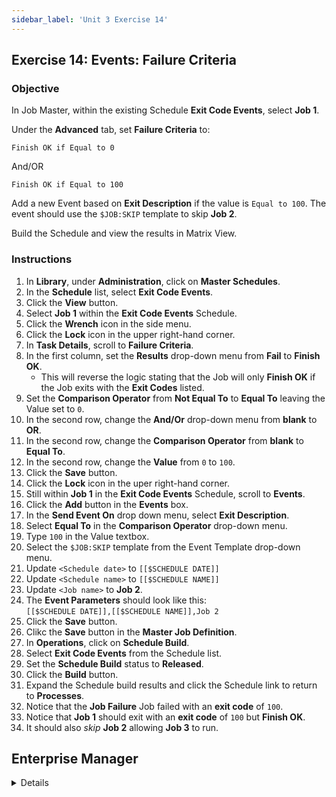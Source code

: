 ```yaml
---
sidebar_label: 'Unit 3 Exercise 14'
---
```


## Exercise 14: Events: Failure Criteria

### Objective

In Job Master, within the existing Schedule **Exit Code Events**, select **Job 1**. 

Under the **Advanced** tab, set **Failure Criteria** to:

```Finish OK if Equal to 0```

And/OR

```Finish OK if Equal to 100```

Add a new Event based on **Exit Description** if the value is ```Equal to 100```. The event should use the ```$JOB:SKIP``` template to skip **Job 2**.

Build the Schedule and view the results in Matrix View.

### Instructions

1.	In **Library**, under **Administration**, click on **Master Schedules**. 
2.	In the **Schedule** list, select **Exit Code Events**.
3.  Click the **View** button.
3.	Select **Job 1** within the **Exit Code Events** Schedule.
4.  Click the **Wrench** icon in the side menu.
5.  Click the **Lock** icon in the upper right-hand corner.
6.  In **Task Details**, scroll to **Failure Criteria**.
7.	In the first column, set the **Results** drop-down menu from **Fail** to **Finish OK**.
    *	This will reverse the logic stating that the Job will only **Finish OK** if the Job exits with the **Exit Codes** listed.
8.	Set the **Comparison Operator** from **Not Equal To** to **Equal To** leaving the Value set to ```0```. 
9.	In the second row, change the **And/Or** drop-down menu from **blank** to **OR**.
10.	In the second row, change the **Comparison Operator** from **blank** to **Equal To**.
11.	In the second row, change the **Value** from ```0``` to ```100```.
12.	Click the **Save** button.
13. Click the **Lock** icon in the uper right-hand corner.
14.	Still within **Job 1** in the **Exit Code Events** Schedule, scroll to **Events**.
15.	Click the **Add** button in the **Events** box.
16.	In the **Send Event On** drop down menu, select **Exit Description**.
17.	Select **Equal To** in the **Comparison Operator** drop-down menu.
18.	Type ```100``` in the Value textbox.
19.	Select the ```$JOB:SKIP``` template from the Event Template drop-down menu.
20.	Update ```<Schedule date>``` to ```[[$SCHEDULE DATE]]```
21.	Update ```<Schedule name>``` to ```[[$SCHEDULE NAME]]```
22.	Update ```<Job name>``` to **Job 2**.
23. The **Event Parameters** should look like this:  
```[[$SCHEDULE DATE]],[[$SCHEDULE NAME]],Job 2```
24.	Click the **Save** button.
25. Clikc the **Save** button in the **Master Job Definition**.
26.	In **Operations**, click on **Schedule Build**. 
27.	Select **Exit Code Events** from the Schedule list.
28. Set the **Schedule Build** status to **Released**.
29. Click the **Build** button.
30.	Expand the Schedule build results and click the Schedule link to return to **Processes**.
31.	Notice that the **Job Failure** Job failed with an **exit code** of ```100```.
32.	Notice that **Job 1** should exit with an **exit code** of ```100``` but **Finish OK**.
33.	It should also _skip_ **Job 2** allowing **Job 3** to run.


## Enterprise Manager

<details>

:::tip [Walkthrough Video - Unit 3 Exercise 14](../static/videobasic/U3E14.mp4)

:::

1.	Under the **Administration** topic, Double-Click on **Job Master**. 
2.	In the **Schedule** drop-down list, select **Exit Code Events**.
3.	In the **Job** drop-down list, select **Job 1**.
4.	At the bottom of the screen, click the **Advanced** tab.
5.	Change the **Results** drop-down menu from **Fail** to **Finish OK**.
    *	This will reverse the logic stating that the Job will only **Finish OK** if the Job exits with the **Exit Codes** listed.
6.	Change the **Comparison Operator** from **Not Equal To** to **Equal To** leaving the Value set to ```0```. 
7.	In the second row, change the **And/Or** drop-down menu from **blank** to **OR**.
8.	In the second row, change the **Comparison Operator** from **blank** to **Equal To**.
9.	In the second row, change the **Value** from ```0``` to ```100```.
10.	Click the **Save** button at the top right of the screen.
11.	Click the **Events** tab.
12.	Click the **Add** button in the **Events** frame.
13.	Click the **Exit Description** radio-button in the **Event Definition Wizard**.
14.	Click **Next**.
15.	Select **Equal To** in the **Comparison Operator** drop-down menu.
16.	Type ```100``` in the Value textbox.
17.	Click **Next**.
18.	Select the ```$JOB:SKIP``` template from the Event Template drop-down menu.
19.	Update ```<Schedule date>``` to ```[[$SCHEDULE DATE]]```
20.	Update ```<Schedule name>``` to ```[[$SCHEDULE NAME]]```
21.	Update ```<Job name>``` to **Job 2**.
22.	The **Event Parameters** should look like this:  
```[[$SCHEDULE DATE]],[[$SCHEDULE NAME]],Job 2```
23.	Click the **Finish** button.
24.	Close the **Job Master** tab.
25.	Under the **Operations** topic, Double-Click on **Schedule Build**. 
26.	Select **Exit Code Events** from the **Schedule Selection**.
27.	Click the **Build** button.
28.	Select the **Released** radio-button.
29.	Click **OK**.
30.	Open the **Operations** screen of your choice (**Matrix** or **List**) or use **Solution Manager**.
31.	Notice that the **Job Failure** Job failed with an **exit code** of ```100```.
32.	Notice that **Job 1** should exit with an **exit code** of ```100``` but **Finish OK**.
33.	It should also _skip_ **Job 2** allowing **Job 3** to run.

</details>